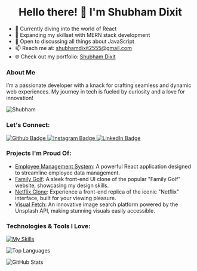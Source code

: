 <h1 align="center">Hello there! 👋 I'm Shubham Dixit</h1>

- 🔭 Currently diving into the world of React
- 🌱 Expanding my skillset with MERN stack development
- 💬 Open to discussing all things about JavaScript
- 📫 Reach me at: shubhamdixit2555@gmail.com
- 🌐 Check out my portfolio: [Shubham Dixit](https://shubhamdixit.netlify.app/)

### About Me
I’m a passionate developer with a knack for crafting seamless and dynamic web experiences. My journey in tech is fueled by curiosity and a love for innovation!

<p align="left"> <img src="https://komarev.com/ghpvc/?username=shubhamdixit2555&label=Views&color=blue&style=plastic" alt="Shubham" /> </p>

### Let's Connect:
<div id="badges">
  <a href="https://github.com/shubhamdixit2555">
    <img src="https://img.shields.io/badge/Github-white?style=for-the-badge&logo=Github&logoColor=black" alt="Github Badge"/>
  </a>
   <a href="https://www.instagram.com/mr_shubham_dixit/">
    <img src="https://img.shields.io/badge/Instagram-purple?style=for-the-badge&logo=instagram&logoColor=white" alt="Instagram Badge"/>
  </a>
   <a href="https://www.linkedin.com/in/shubham-dixit-046292281/">
    <img src="https://img.shields.io/badge/linkedin-blue?style=for-the-badge&logo=linkedin&logoColor=white" alt="LinkedIn Badge"/>
  </a>
</div>

### Projects I'm Proud Of:
- [Employee Management System](https://github.com/shubhamdixit2555/EMS): A powerful React application designed to streamline employee data management.
- [Family Golf](https://github.com/shubhamdixit2555/family-golf): A sleek front-end UI clone of the popular "Family Golf" website, showcasing my design skills.
- [Netflix Clone](https://github.com/shubhamdixit2555/netflix_clone): Experience a front-end replica of the iconic "Netflix" interface, built for your viewing pleasure.
- [Visual Fetch](https://github.com/shubhamdixit2555/visual-fetch): An innovative image search platform powered by the Unsplash API, making stunning visuals easily accessible.

### Technologies & Tools I Love:
[![My Skills](https://skillicons.dev/icons?i=github,git,figma,bootstrap,tailwind,html,css,js,react,python,&perline=6)](https://skillicons.dev)

![Top Languages](https://github-readme-stats.vercel.app/api/top-langs/?username=shubhamdixit2555&theme=dark)

![GitHub Stats](https://github-readme-stats.vercel.app/api?username=shubhamdixit2555&show_icons=true&theme=radical)
